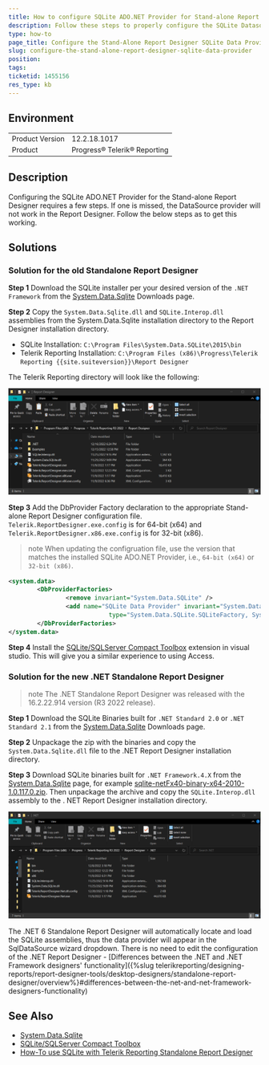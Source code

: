 ```yaml
---
title: How to configure SQLite ADO.NET Provider for Stand-alone Report Designer
description: Follow these steps to properly configure the SQLite Datasource provider in the Telerik Reporting Stand-alone Report Designer.
type: how-to
page_title: Configure the Stand-Alone Report Designer SQLite Data Provider
slug: configure-the-stand-alone-report-designer-sqlite-data-provider
position: 
tags: 
ticketid: 1455156
res_type: kb
---
```


## Environment

<table>
	<tbody>
		<tr>
			<td>Product Version</td>
			<td>12.2.18.1017</td>
		</tr>
		<tr>
			<td>Product</td>
			<td>Progress® Telerik® Reporting</td>
		</tr>
	</tbody>
</table>

## Description

Configuring the SQLite ADO.NET Provider for the Stand-alone Report Designer requires a few steps. If one is missed, the DataSource provider will not work in the Report Designer. Follow the below steps as to get this working.

## Solutions

### Solution for the old Standalone Report Designer

**Step 1** Download the SQLite installer per your desired version of the `.NET Framework` from the [System.Data.Sqlite](http://system.data.sqlite.org/index.html/doc/trunk/www/downloads.wiki) Downloads page.

**Step 2** Copy the `System.Data.Sqlite.dll` and `SQLite.Interop.dll` assemblies from the System.Data.Sqlite installation directory to the Report Designer installation directory.

- SQLite Installation: `C:\Program Files\System.Data.SQLite\2015\bin`
- Telerik Reporting Installation: `C:\Program Files (x86)\Progress\Telerik Reporting {{site.suiteversion}}\Report Designer`

The Telerik Reporting directory will look like the following:

![sqlite install folder](resources/sqlite_install.png)

**Step 3** Add the DbProvider Factory declaration to the appropriate Stand-alone Report Designer configuration file. `Telerik.ReportDesigner.exe.config` is for 64-bit (x64) and `Telerik.ReportDesigner.x86.exe.config` is for 32-bit (x86).

>note When updating the configruation file, use the version that matches the installed SQLite ADO.NET Provider, i.e., `64-bit (x64)` or `32-bit (x86)`.

````XML
<system.data>
		<DbProviderFactories>
				<remove invariant="System.Data.SQLite" />
				<add name="SQLite Data Provider" invariant="System.Data.SQLite" description=".NET Framework Data Provider for SQLite"
							type="System.Data.SQLite.SQLiteFactory, System.Data.SQLite, Version=1.0.117.0, Culture=neutral, PublicKeyToken=db937bc2d44ff139" />
		</DbProviderFactories>
</system.data>
````

**Step 4** Install the [SQLite/SQLServer Compact Toolbox](https://marketplace.visualstudio.com/items?itemName=ErikEJ.SQLServerCompactSQLiteToolbox) extension in visual studio. This will give you a similar experience to using Access.

### Solution for the new .NET Standalone Report Designer

>note The .NET Standalone Report Designer was released with the 16.2.22.914 version (R3 2022 release).

**Step 1** Download the SQLite Binaries built for `.NET Standard 2.0` or `.NET Standard 2.1` from the [System.Data.Sqlite](http://system.data.sqlite.org/index.html/doc/trunk/www/downloads.wiki) Downloads page.

**Step 2** Unpackage the zip with the binaries and copy the `System.Data.Sqlite.dll` file to the .NET Report Designer installation directory.

**Step 3** Download SQLite binaries built for `.NET Framework.4.X` from the [System.Data.Sqlite](http://system.data.sqlite.org/index.html/doc/trunk/www/downloads.wiki) page, for example [sqlite-netFx40-binary-x64-2010-1.0.117.0.zip](https://system.data.sqlite.org/downloads/1.0.117.0/sqlite-netFx40-binary-x64-2010-1.0.117.0.zip). Then unpackage the archive and copy the `SQLite.Interop.dll` assembly to the . NET Report Designer installation directory.

![sqlite net designer install folder](resources/sqlite_net_designer_install.png)

The .NET 6 Standalone Report Designer will automatically locate and load the SQLite assemblies, thus the data provider will appear in the SqlDataSource wizard dropdown. There is no need to edit the configuration of the .NET Report Designer - [Differences between the .NET and .NET Framework designers' functionality]({%slug telerikreporting/designing-reports/report-designer-tools/desktop-designers/standalone-report-designer/overview%}#differences-between-the-net-and-net-framework-designers-functionality)

## See Also

* [System.Data.Sqlite](http://system.data.sqlite.org/index.html/doc/trunk/www/downloads.wiki)
* [SQLite/SQLServer Compact Toolbox](https://marketplace.visualstudio.com/items?itemName=ErikEJ.SQLServerCompactSQLiteToolbox)
* [How-To use SQLite with Telerik Reporting Standalone Report Designer](https://telerikhelper.net/2016/12/29/how-to-use-sqlite-with-telerik-reporting-standalone-report-designer/)
